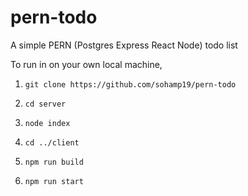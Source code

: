 # pern-todo

A simple PERN (Postgres Express React Node) todo list

To run in on your own local machine,

1. ```
   git clone https://github.com/sohamp19/pern-todo
   ```
2. ```
   cd server
   ```
3. ```
   node index
   ```
4. ```
   cd ../client
   ```
5. ```
   npm run build
   ```
6. ```
   npm run start
   ```
